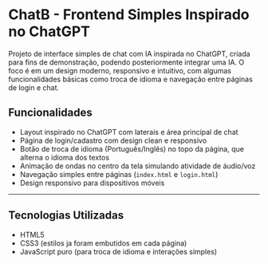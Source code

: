 # ChatB - Frontend Simples Inspirado no ChatGPT

Projeto de interface simples de chat com IA inspirada no ChatGPT, criada para fins de demonstração, podendo posteriormente integrar uma IA. O foco é em um design moderno, responsivo e intuitivo, com algumas funcionalidades básicas como troca de idioma e navegação entre páginas de login e chat.



## Funcionalidades

- Layout inspirado no ChatGPT com laterais e área principal de chat
- Página de login/cadastro com design clean e responsivo
- Botão de troca de idioma (Português/Inglês) no topo da página, que alterna o idioma dos textos
- Animação de ondas no centro da tela simulando atividade de áudio/voz
- Navegação simples entre páginas (`index.html` e `login.html`)
- Design responsivo para dispositivos móveis

---

## Tecnologias Utilizadas

- HTML5
- CSS3 (estilos ja foram embutidos em cada página)
- JavaScript puro (para troca de idioma e interações simples)
